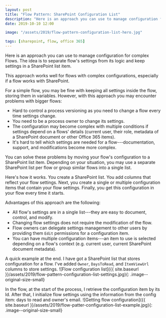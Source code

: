 ```yaml
---
layout: post
title: "Flow Pattern: SharePoint Configuration List"
description: "Here is an approach you can use to manage configuration for complex Flows. The idea is to separate flow's settings from its logic and keep settings in a SharePoint list item. This approach works well for flows with complex configurations, especially if a flow works with SharePoint."
date: 2019-10-10 12:00

image: "/assets/2019/flow-pattern-configuration-list-hero.jpg"

tags: [sharepoint, flow, office 365]
---
```


Here is an approach you can use to manage configuration for complex Flows. The idea is to separate flow's settings from its logic and keep settings in a SharePoint list item.

This approach works well for flows with complex configurations, especially if a flow works with SharePoint.

For a simple flow, you may be fine with keeping all settings inside the flow, storing them in variables. However, with this approach you may encounter problems with bigger flows:
- Hard to control a process versioning as you need to change a flow every time settings change.
- You need to be a process owner to change its settings.
- The configuration may become complex with multiple conditions if settings depend on a flows' details (current user, their role, metadata of a SharePoint document or other Office 365 items).
- It's hard to tell which settings are needed for a flow---documentation, support, and modifications become more complex.

You can solve these problems by moving your flow's configuration to a SharePoint list item. Depending on your situation, you may use a separate SharePoint list per flow or group similar flows into a single list.

Here's how it works. You create a SharePoint list. You add columns that reflect your flow settings. Next, you create a single or multiple configuration items that contain your flow settings. Finally, you get this configuration in your flow every time it starts.

Advantages of this approach are the following:
- All flow's settings are in a single list---they are easy to document, control, and modify.
- Changing flow settings does not require the modification of the flow.
- Flow owners can delegate settings management to other users by providing them `Edit` permissions for a configuration item.
- You can have multiple configuration items---an item to use is selected depending on a flow's context (e.g. current user, current SharePoint document metadata).

A quick example at the end. I have got a SharePoint list that stores configuration for a flow. I've added `Owner`, `DaysToRead`, and `ItemViewUrl` columns to store settings.
![Flow configuration list]({{ site.baseurl }}/assets/2019/flow-pattern-configuration-list-settings.jpg){: .image--original-size-small}

In the flow, at the start of the process, I retrieve the configuration item by its Id. After that, I initialize flow settings using the information from the config item: days to read and owner's email.
![Getting flow configuration]({{ site.baseurl }}/assets/2019/flow-patter-configuration-list-example.jpg){: .image--original-size-small}




